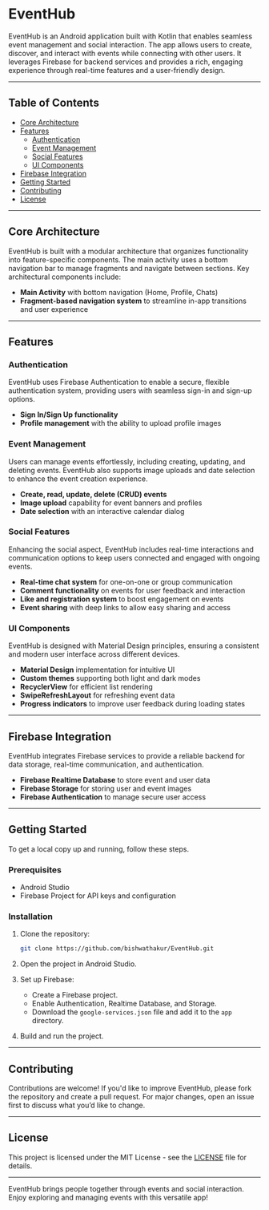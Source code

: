 # EventHub

EventHub is an Android application built with Kotlin that enables seamless event management and social interaction. The app allows users to create, discover, and interact with events while connecting with other users. It leverages Firebase for backend services and provides a rich, engaging experience through real-time features and a user-friendly design.

---

## Table of Contents

- [Core Architecture](#core-architecture)
- [Features](#features)
  - [Authentication](#authentication)
  - [Event Management](#event-management)
  - [Social Features](#social-features)
  - [UI Components](#ui-components)
- [Firebase Integration](#firebase-integration)
- [Getting Started](#getting-started)
- [Contributing](#contributing)
- [License](#license)

---

## Core Architecture

EventHub is built with a modular architecture that organizes functionality into feature-specific components. The main activity uses a bottom navigation bar to manage fragments and navigate between sections. Key architectural components include:

- **Main Activity** with bottom navigation (Home, Profile, Chats)
- **Fragment-based navigation system** to streamline in-app transitions and user experience

---

## Features

### Authentication

EventHub uses Firebase Authentication to enable a secure, flexible authentication system, providing users with seamless sign-in and sign-up options.

- **Sign In/Sign Up functionality**
- **Profile management** with the ability to upload profile images

### Event Management

Users can manage events effortlessly, including creating, updating, and deleting events. EventHub also supports image uploads and date selection to enhance the event creation experience.

- **Create, read, update, delete (CRUD) events**
- **Image upload** capability for event banners and profiles
- **Date selection** with an interactive calendar dialog

### Social Features

Enhancing the social aspect, EventHub includes real-time interactions and communication options to keep users connected and engaged with ongoing events.

- **Real-time chat system** for one-on-one or group communication
- **Comment functionality** on events for user feedback and interaction
- **Like and registration system** to boost engagement on events
- **Event sharing** with deep links to allow easy sharing and access

### UI Components

EventHub is designed with Material Design principles, ensuring a consistent and modern user interface across different devices.

- **Material Design** implementation for intuitive UI
- **Custom themes** supporting both light and dark modes
- **RecyclerView** for efficient list rendering
- **SwipeRefreshLayout** for refreshing event data
- **Progress indicators** to improve user feedback during loading states

---

## Firebase Integration

EventHub integrates Firebase services to provide a reliable backend for data storage, real-time communication, and authentication.

- **Firebase Realtime Database** to store event and user data
- **Firebase Storage** for storing user and event images
- **Firebase Authentication** to manage secure user access

---

## Getting Started

To get a local copy up and running, follow these steps.

### Prerequisites

- Android Studio
- Firebase Project for API keys and configuration

### Installation

1. Clone the repository:
    ```bash
    git clone https://github.com/bishwathakur/EventHub.git
    ```

2. Open the project in Android Studio.

3. Set up Firebase:
    - Create a Firebase project.
    - Enable Authentication, Realtime Database, and Storage.
    - Download the `google-services.json` file and add it to the `app` directory.

4. Build and run the project.

---

## Contributing

Contributions are welcome! If you'd like to improve EventHub, please fork the repository and create a pull request. For major changes, open an issue first to discuss what you’d like to change.

---

## License

This project is licensed under the MIT License - see the [LICENSE](LICENSE) file for details.

---

EventHub brings people together through events and social interaction. Enjoy exploring and managing events with this versatile app!
